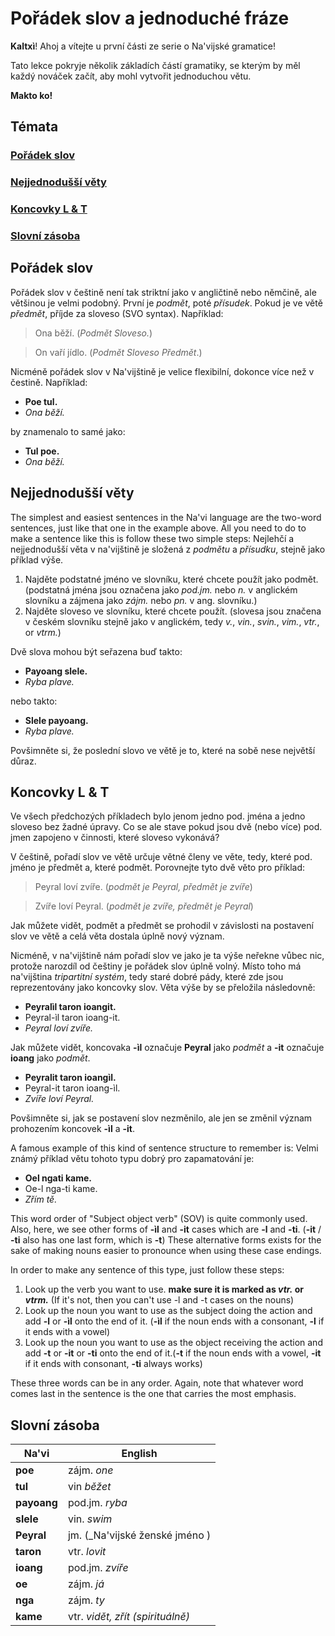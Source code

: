 # Pořádek slov a jednoduché fráze

**Kaltxì**! Ahoj a vítejte u první části ze serie o Na\'vijské gramatice!

Tato lekce pokryje několik základích částí gramatiky, se kterým by měl každý nováček začít, aby mohl vytvořit jednoduchou větu. 

**Makto ko!**

## Témata

### [Pořádek slov](#1)

### [Nejjednodušší věty](#2)

### [Koncovky L & T](#3)

### [Slovní zásoba](#v)

<span id="1">
</span>

## Pořádek slov

Pořádek slov v češtině není tak striktní jako v angličtině nebo němčině, ale většinou je velmi podobný. První je _podmět_, poté _přísudek_. Pokud je ve větě _předmět_, příjde za sloveso (SVO syntax). Například:

> Ona běží. (_Podmět Sloveso._)

> On vaří jídlo. (_Podmět Sloveso Předmět_.)

Nicméně pořádek slov v Na'vijštině je velice flexibilní, dokonce více než v čestině. Například:
- **Poe tul.**
- _Ona běží._

by znamenalo to samé jako:

- **Tul poe.**
- _Ona běží._

<span id="2">
</span>

## Nejjednodušší věty

The simplest and easiest sentences in the Na'vi language are the two-word sentences, just like that one in the example above. All you need to do to make a sentence like this is follow these two simple steps:
Nejlehčí a nejjednodušší věta v na'vijštině je složená z _podmětu_ a _přísudku_, stejně jako příklad výše.

1. Najděte podstatné jméno ve slovníku, které chcete použít jako podmět. (podstatná jména jsou označena jako _pod.jm._ nebo _n._ v anglickém slovníku a zájmena jako _zájm._ nebo _pn._ v ang. slovníku.)
2. Najděte sloveso ve slovníku, které chcete použít. (slovesa jsou značena v českém slovníku stejně jako v anglickém, tedy _v._, _vin._, _svin._, _vim._, _vtr._, or _vtrm._)

Dvě slova mohou být seřazena buď takto:

- **Payoang slele.**
- _Ryba plave._

nebo takto:

- **Slele payoang.**
- _Ryba plave._

Povšimněte si, že poslední slovo ve větě je to, které na sobě nese největší důraz.

<span id="3">
</span>

## Koncovky L & T

Ve všech předchozých příkladech bylo jenom jedno pod. jména a jedno sloveso bez žadné úpravy. Co se ale stave pokud jsou dvě (nebo více) pod. jmen zapojeno v činnosti, které sloveso vykonává?

V češtině, pořadí slov ve větě určuje větné členy ve věte, tedy, které pod. jméno je předmět a, které podmět. Porovnejte tyto dvě věto pro příklad:

> Peyral loví zvíře. (_podmět je Peyral, předmět je zvíře_)

> Zvíře loví Peyral. (_podmět je zvíře, předmět je Peyral_)

Jak můžete vidět, podmět a předmět se prohodil v závislosti na postavení slov ve větě a celá věta dostala úplně nový význam.

Nicméně, v na'vijštině nám pořadí slov ve jako je ta výše neřekne vůbec nic, protože narozdíl od češtiny je pořádek slov úplně volný. Místo toho má na'vijština _tripartitní systém_, tedy staré dobré pády, které zde jsou reprezentovány jako koncovky slov. Věta výše by se přeložila následovně:

- **Peyralìl taron ioangit.**
- Peyral-ìl taron ioang-it.
- _Peyral loví zvíře._

Jak můžete vidět, koncovaka **-ìl** označuje **Peyral** jako _podmět_ a **-it** označuje **ioang** jako _podmět_.

- **Peyralit taron ioangìl.**
- Peyral-it taron ioang-ìl.
- _Zvíře loví Peyral._

Povšimněte si, jak se postavení slov nezměnilo, ale jen se změnil význam prohozením koncovek **-ìl** a **-it**. 

A famous example of this kind of sentence structure to remember is:
Velmi známý příklad větu tohoto typu dobrý pro zapamatování je:

- **Oel ngati kame.**
- Oe-l nga-ti kame.
- _Zřím tě._

This word order of "Subject object verb" (SOV) is quite commonly used. Also, here, we see other forms of **-ìl** and **-it** cases which are **-l** and **-ti**. (**-it** / **-ti** also has one last form, which is **-t**) These alternative forms exists for the sake of making nouns easier to pronounce when using these case endings.

In order to make any sentence of this type, just follow these steps:

1. Look up the verb you want to use. **make sure it is marked as _vtr._ or _vtrm._** (If it's not, then you can't use -l and -t cases on the nouns)
2. Look up the noun you want to use as the subject doing the action and add **-l** or **-ìl** onto the end of it. (**-ìl** if the noun ends with a consonant, **-l** if it ends with a vowel)
3. Look up the noun you want to use as the object receiving the action and add **-t** or **-it** or **-ti** onto the end of it.(**-t** if the noun ends with a vowel, **-it** if it ends with consonant, **-ti** always works)

These three words can be in any order. Again, note that whatever word comes last in the sentence is the one that carries the most emphasis.

<span id="v">
</span>

## Slovní zásoba

Na'vi       | English
----------- | ---------------------------------
**poe**     | zájm. _one_
**tul**     | vin _běžet_
**payoang** | pod.jm. _ryba_
**slele**   | vin. _swim_
**Peyral**  | jm. (_Na'vijské ženské jméno )
**taron**   | vtr. _lovit_
**ioang**   | pod.jm. _zvíře_
**oe**      | zájm. _já_
**nga**     | zájm. _ty_
**kame**    | vtr. _vidět, zřít (spirituálně)_
